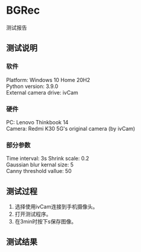 BGRec
===
测试报告  

## 测试说明
### 软件
Platform: Windows 10 Home 20H2  
Python version: 3.9.0  
External camera drive: ivCam  
### 硬件
PC: Lenovo Thinkbook 14  
Camera: Redmi K30 5G's original camera (by ivCam)  
### 部分参数
Time interval: 3s
Shrink scale: 0.2  
Gaussian blur kernal size: 5  
Canny threshold vallue: 50  
## 测试过程
1. 选择使用ivCam连接到手机摄像头。  
2. 打开测试程序。  
3. 在3min时按下s保存图像。  
## 测试结果

